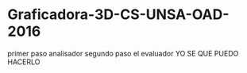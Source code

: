 # Graficadora-3D-CS-UNSA-OAD-2016
primer paso analisador
segundo paso el evaluador
YO SE QUE PUEDO HACERLO
